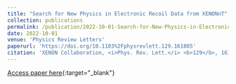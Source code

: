 ```yaml
---
title: "Search for New Physics in Electronic Recoil Data from XENONnT"
collection: publications
permalink: /publication/2022-10-01-Search-for-New-Physics-in-Electronic-Recoil-Data-from-XENONnT
date: 2022-10-01
venue: 'Physics Review Letters'
paperurl: 'https://doi.org/10.1103%2Fphysrevlett.129.161805'
citation: 'XENON Collaboration, <i>Phys. Rev. Lett.</i> <b>129</b>, 161805 (2022)'
---
```

[Access paper here](https://doi.org/10.1103%2Fphysrevlett.129.161805){:target="_blank"}
